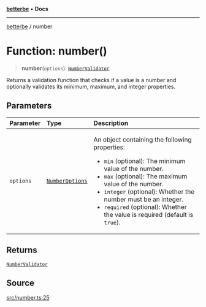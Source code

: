 [**betterbe**](../README.md) • **Docs**

---

[betterbe](../README.md) / number

# Function: number()

> **number**(`options`): [`NumberValidator`](../interfaces/NumberValidator.md)

Returns a validation function that checks if a value is a number and
optionally validates its minimum, maximum, and integer properties.

## Parameters

| Parameter | Type                                              | Description                                                                                                                                                                                                                                                                                                                                 |
| :-------- | :------------------------------------------------ | :------------------------------------------------------------------------------------------------------------------------------------------------------------------------------------------------------------------------------------------------------------------------------------------------------------------------------------------ |
| `options` | [`NumberOptions`](../interfaces/NumberOptions.md) | <p>An object containing the following properties:</p><ul><li>`min` (optional): The minimum value of the number.</li><li>`max` (optional): The maximum value of the number.</li><li>`integer` (optional): Whether the number must be an integer.</li><li>`required` (optional): Whether the value is required (default is `true`).</li></ul> |

## Returns

[`NumberValidator`](../interfaces/NumberValidator.md)

## Source

[src/number.ts:25](https://github.com/ericvera/betterbe/blob/main/src/number.ts#L25)
